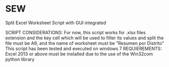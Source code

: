 # SEW
Split Excel Worksheet Script with GUI integrated

SCRIPT CONSIDERATIONS: 
For now, this script works for .xlsx files extension and the key cell which will be used to filter its values and split the file must be A9, and the name of worksheet must be "Resumen por Distrito"
This script has been tested and executed on windows 7 
REQUIEREMENTS: Excel 2013 or above must be installed due to the use of the Win32com python library
